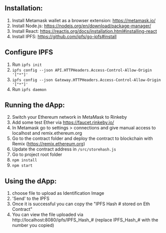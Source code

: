## Installation:

1. Install Metamask wallet as a browser extension: https://metamask.io/
2. Install Node.js: https://nodejs.org/en/download/package-manager/
3. Install React: https://reactjs.org/docs/installation.html#installing-react
4. Install IPFS: https://github.com/ipfs/go-ipfs#install

## Configure IPFS

1. Run `ipfs init`
1. `ipfs config --json API.HTTPHeaders.Access-Control-Allow-Origin '["*"]'` 
2. `ipfs config --json Gateway.HTTPHeaders.Access-Control-Allow-Origin '["*"]'`
3. Run `ipfs daemon`


## Running the dApp:

2. Switch your Ethereum network in MetaMask to Rinkeby
3. Add some test Ether via https://faucet.rinkeby.io/
4. In Metamask go to settings > connections and give manual access to localhost and remix.ethereum.org 
4. Go to the contract folder and deploy the contract to blockchain with Remix (https://remix.ethereum.org)
5. Update the contract address in `/src/storehash.js`
6. Go to project root folder
7. `npm install`
8. `npm start`

## Using the dApp:

1. choose file to upload as Identification Image
2. 'Send' to the IPFS
3. Once it is successful you can copy the "IPFS Hash # stored on Eth Contract"
3. You can view the file uploaded via http://localhost:8080/ipfs/IPFS_Hash_# (replace IPFS_Hash_# with the number you copied)
